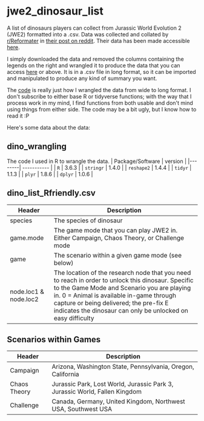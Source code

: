 # jwe2_dinosaur_list
A list of dinosaurs players can collect from Jurassic World Evolution 2 (JWE2) formatted into a .csv. Data was collected and collated by [r/Reformater](https://www.reddit.com/user/Reformater/) in [their post on reddit](https://www.reddit.com/r/jurassicworldevo/comments/r30iz8/spreadsheet_detailing_how_to_unlock_every/). Their data has been made accessible [here](https://docs.google.com/spreadsheets/d/1TCE6igXMHr_OSvqULKU2dqDBft_v8goaqsdZXiC9xLU/edit?usp=sharing).

I simply downloaded the data and removed the columns containing the legends on the right and wrangled it to produce the data that you can access [here](https://raw.githubusercontent.com/lalochezic/jwe2_dinosaur_list/main/dino_list_Rfriendly.csv) or above. It is in a .csv file in long format, so it can be imported and manipulated to produce any kind of summary you want.

The [code](https://raw.githubusercontent.com/lalochezic/jwe2_dinosaur_list/main/dino_wrangling) is really just how I wrangled the data from wide to long format. I don't subscribe to either base R or tidyverse functions; with the way that I process work in my mind, I find functions from both usable and don't mind using things from either side. The code may be a bit ugly, but I know how to read it :P

Here's some data about the data:
## dino_wrangling
The code I used in R to wrangle the data.
| Package/Software | version |
|--------| ----------- |
| <code>R</code> | 3.6.3 |
| <code>stringr</code> | 1.4.0 |
| <code>reshape2</code> | 1.4.4 |
| <code>tidyr</code> | 1.1.3 |
| <code>plyr</code> | 1.8.6 |
| <code>dplyr</code> | 1.0.6 |

## dino_list_Rfriendly.csv
| Header | Description |
|--------| ----------- |
| species | The species of dinosaur |
| game.mode | The game mode that you can play JWE2 in. Either Campaign, Chaos Theory, or Challenge mode |
| game | The scenario within a given game mode (see below) |
| node.loc1 & node.loc2 | The location of the research node that you need to reach in order to unlock this dinosaur. Specific to the Game Mode and Scenario you are playing in. 0 = Animal is available in-game through capture or being delivered; the pre-fix E indicates the dinosaur can only be unlocked on easy difficulty|

## Scenarios within Games
| Header | Description |
|--------| ----------- |
| Campaign | Arizona, Washington State, Pennsylvania, Oregon, California |
| Chaos Theory | Jurassic Park, Lost World, Jurassic Park 3, Jurassic World, Fallen Kingdom |
| Challenge | Canada, Germany, United Kingdom, Northwest USA, Southwest USA |
